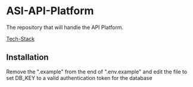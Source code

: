 # ASI-API-Platform
The repository that will handle the API Platform.

[Tech-Stack](https://www.technologystacker.com/#/stack/sharelink/AdonisAPI-ts506)

## Installation
Remove the ".example" from the end of ".env.example" and edit the file to set DB_KEY to a valid authentication token for the database
